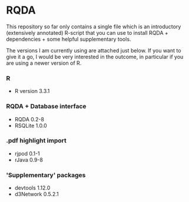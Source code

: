 # RQDA

This repository so far only contains a single file which is an 
introductory (extensively annotated) R-script that you can use to 
install RQDA + dependencies + 
some helpful supplementary tools.

The versions I am currently using are attached just below. If you want 
to give it a go, I would be very interested in the outcome, in 
particular if you are using a newer version of R.



### R
<ul>
 <li>R version 3.3.1</li>
</ul>

### RQDA + Database interface
<ul>
 <li>RQDA 0.2-8</li>
 <li>RSQLite 1.0.0</li>
</ul>


### .pdf highlight import
<ul>
 <li>rjpod 0.1-1</li>
 <li>rJava 0.9-8</li>
</ul>

### 'Supplementary' packages
<ul>
 <li>devtools 1.12.0</li>
 <li>d3Network 0.5.2.1</li>
</ul>
